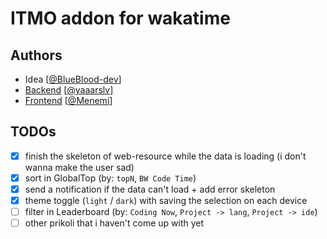 # ITMO addon for wakatime

## Authors

- Idea [[@BlueBlood-dev](https://github.com/BlueBlood-dev)]
- [Backend](https://github.com/yaaarslv/WakaTime) [[@yaaarslv](https://github.com/yaaarslv)]
- [Frontend](https://github.com/Menemi/wakatime-addon) [[@Menemi](https://github.com/Menemi)]

## TODOs

- [x] finish the skeleton of web-resource while the data is loading (i don't wanna make the user sad)
- [x] sort in GlobalTop (by: `topN`, `BW Code Time`)
- [x] send a notification if the data can't load + add error skeleton
- [x] theme toggle (`light` / `dark`) with saving the selection on each device
- [ ] filter in Leaderboard (by: `Coding Now`, `Project -> lang`, `Project -> ide`)
- [ ] other prikoli that i haven't come up with yet
